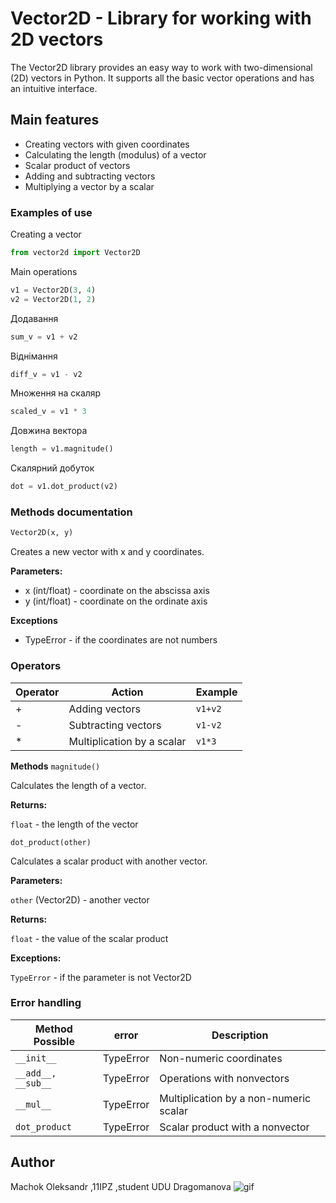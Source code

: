 # Vector2D - Library for working with 2D vectors
The Vector2D library provides an easy way to work with two-dimensional (2D) vectors in Python. It supports all the basic vector operations and has an intuitive interface.

## Main features

- Creating vectors with given coordinates
- Calculating the length (modulus) of a vector
- Scalar product of vectors
- Adding and subtracting vectors
- Multiplying a vector by a scalar
### Examples of use

Creating a vector
``` python
from vector2d import Vector2D
```

Main operations
``` python
v1 = Vector2D(3, 4)
v2 = Vector2D(1, 2)
```

 Додавання
 ``` python
sum_v = v1 + v2  
```

Віднімання
``` python
diff_v = v1 - v2  
```
 Множення на скаляр
 ``` python
scaled_v = v1 * 3  
```

 Довжина вектора
 ``` python
length = v1.magnitude()  
```

 Скалярний добуток
 ``` python
dot = v1.dot_product(v2)  
```
### Methods documentation
```python 
Vector2D(x, y)
```

Creates a new vector with x and y coordinates.

**Parameters:**

- x (int/float) - coordinate on the abscissa axis
- y (int/float) - coordinate on the ordinate axis

**Exceptions**
- TypeError - if the coordinates are not numbers

### Operators
|Operator| Action                   |Example|
|--------|-------                   |-------|
|+       |Adding vectors            |`v1+v2`|
|-       |Subtracting vectors       |`v1-v2`|
|*       |Multiplication by a scalar|`v1*3` |

**Methods**
`magnitude()`

Calculates the length of a vector.

**Returns:**

`float` - the length of the vector

`dot_product(other)`

Calculates a scalar product with another vector.

**Parameters:**

`other` (Vector2D) - another vector

**Returns:**

`float` - the value of the scalar product

**Exceptions:**

`TypeError` - if the parameter is not Vector2D
### Error handling

|Method Possible    | error   | Description                          |
|---------------    | -----   |------------                          |
|`__init__ `        |TypeError| Non-numeric coordinates              |
|`__add__, __sub__` |TypeError|Operations with nonvectors            |
|`__mul__ `         |TypeError|Multiplication by a non-numeric scalar|
|`dot_product`      |TypeError|Scalar product with a nonvector       |

## Author
Machok Oleksandr ,11IPZ ,student UDU Dragomanova
![gif](https://media1.tenor.com/m/3KA0kR_r8W4AAAAd/fun-memes.gif)
